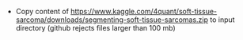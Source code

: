 * Copy content of https://www.kaggle.com/4quant/soft-tissue-sarcoma/downloads/segmenting-soft-tissue-sarcomas.zip
to input directory (github rejects files larger than 100 mb)